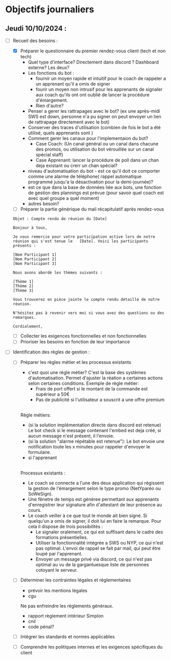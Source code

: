 # Objectifs journaliers

## Jeudi 10/10/2024 :


- [ ] Recueil des besoins :
    - [x] Préparer le questionnaire du premier rendez-vous client (tech et non tech)
        - Quel type d'interface? Directement dans discord ? Dashboard externe? Les deux?
        - Les fonctions du bot :
            - fournir un moyen rapide et intuitif pour le coach de rappeler a un apprenant qu'il a omis de signer
            - fourir un moyen non intrusif pour les apprenants de signaler aux coach qu'ils ont ont oublié de lancer la procédure d'émargement.
            - Rien d'autre?
        - Penser  a gerer les rattrapages avec le bot? (ex une après-midi SWS est down, personne n'a pu signer on peut envoyer un lien de rattrapage directement avec le bot)
        - Conserver des traces d'utilisation (combien de fois le bot a été utilisé, quels apprenants sont )
        - Comment gerer les canaux pour l'implementaion du bot? 
            - Case Coach: (Un canal général ou un canal dans chacune des promos, ou utilisation du bot vérouillée sur un canal spécial staff)
            - Case Apprenant: lancer la procédure de poll dans un chan deja existant ou crerr un chan spécial?
        - niveau d'automatisation du bot - est ce qu'il doit ce comporter comme une alarme de 
        téléphone( rappel automatique programmé jusqu'a la désactivation pour la demi-journée)?
        -  est ce que dans la base de données liée aux bots, une fonction de gestion des plannings est prévue (pour savoir quel coach est avec quel groupe a quel moment)
        - autres besoin?
    - [ ] Préparer la partie générique du mail récapitulatif après rendez-vous
    ```
    Objet : Compte rendu de réunion du [Date]

    Bonjour à tous,

    Je vous remercie pour votre participation active lors de notre réunion qui s'est tenue le   [Date]. Voici les participants présents :

    [Nom Participant 1]
    [Nom Participant 2]
    [Nom Participant 3]

    Nous avons abordé les thèmes suivants :

    [Thème 1]
    [Thème 2]
    [Thème 3]

    Vous trouverez en pièce jointe le compte rendu détaillé de notre réunion.

    N'hésitez pas à revenir vers moi si vous avez des questions ou des remarques.

    Cordialement,
    ```
    
    - [ ] Collecter les exigences fonctionnelles et non fonctionnelles
    - [ ] Prioriser les besoins en fonction de leur importance
- [ ] Identification des règles de gestion :
    - [ ] Préparer les règles métier et les processus existants
        - c'est quoi une règle métier?
        C'est la base des systèmes d'automatisation. Permet d'ajuster la réation a certaines actions selon certaines conditions. Exemple de règle métier:
            - Frais de port offert si le montant de la commande est supérieur a 50€
            - Pas de publicité si l'utilisateur a souscrit a une offre premium<br><br>
        
        Règle métiers:
        - (si la solution implémentation directe dans discord est retenue) Le bot check si le message contenant l'embed est deja créé, si aucun message n'est présent, il l'envoie.
        - (si la solution "alarme répétable est retenue"): Le bot envoie une notification toute les x minutes pour rappeler d'envoyer le formulaire.
        - si l'apprenant 
        <br>


        Processus existants :
        - Le coach se connecte a l'une des deux application qui régissent la gestion de l'émargement selon le type promo (NetYparéo ou SoWeSign).
        - Une fênetre de temps est généree permettant aux apprenants d'enregistrer leur signature afin d'attestant de leur présence au cours.
        - Le coach veiller à ce que tout le monde ait bien signé. Si quelqu'un  a omis de signer, il doit lui en faire la remarque. Pour cela il dispose de trois possibilités : 
            - Le signaler oralement, ce qui est suffisant dans le cadre des formations présentielles.
            - Utiliser la fonctionnalité intégrée a SWS ou NYP, ce qui n'est pas optimal. L'envoi de rappel se fait par mail, qui peut être loupé par l'apprenant.
            - Envoyer un message privé via discord, ce qui n'est pas optimal au vu de la gargantuesque liste de personnes cotoyant le serveur.
    - [ ] Déterminer les contraintes légales et réglementaires
        - prévoir les mentions légales
        - cgu
        
        Ne pas enfreindre les réglements généraux.
        - rapport règlement intérieur Simplon
        - cnil
        - code pénal?
    - [ ] Intégrer les standards et normes applicables 
    - [ ] Comprendre les politiques internes et les exigences spécifiques du client

